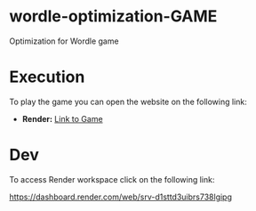 # wordle-optimization-GAME

Optimization for Wordle game

# Execution

To play the game you can open the website on the following link:
* **Render:** [Link to Game](https://wordle-optimization-game.onrender.com)


# Dev

To access Render workspace click on the following link:

https://dashboard.render.com/web/srv-d1sttd3uibrs738lgipg